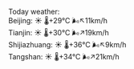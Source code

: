 Today weather:  
Beijing: ☀️   🌡️+29°C 🌬️↖11km/h  
Tianjin: ☀️   🌡️+30°C 🌬️↗19km/h  
Shijiazhuang: ☀️   🌡️+36°C 🌬️↖9km/h  
Tangshan: ☀️   🌡️+34°C 🌬️↗21km/h  
